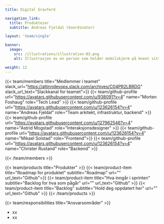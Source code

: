 ```yaml
---
title: Digital Gravferd

navigation_link:
  title: Produkteier
  subtitle: Andreas Fjeldal (koordinator)

layout: 'team/single'

banner:
  image:
    src: /illustrations/illustration-03.png
    alt: Illustrasjon av en person som holder mobilskjerm på kneet sitt

weight: 12
---
```


{{< team/members title="Medlemmer i teamet" slack_url="https://altinndevops.slack.com/archives/C04PR2LBRDG" slack_url_text="Slackkanal for teamet">}}
{{< team/github-profile url="https://avatars.githubusercontent.com/u/938091?v=4" name="Morten Foshaug" role="Tech Lead" >}}
{{< team/github-profile url="https://avatars.githubusercontent.com/u/123626154?v=4" name="Andreas Fjeldal" role="Team arkitekt, infrastruktur, backend" >}}
{{< team/github-profile url="https://avatars.githubusercontent.com/u/127962546?v=4" name="Astrid Mogstad" role="Interaksjonsdesigner" >}}
{{< team/github-profile url="https://avatars.githubusercontent.com/u/123626154?v=4" name="Mikael Solstad" role="Frontend">}}
{{< team/github-profile url="https://avatars.githubusercontent.com/u/123626154?v=4" name="Christer Rustand" role="Backend" >}}

{{< /team/members >}}

{{< team/products title="Produkter" >}}
{{< team/product-item title="Roadmap for produktet" subtitle="Roadmap" url="" url_text="Github">}}
{{< team/product-item title="Hva inngår i sprinten" subtitle="Backlog for hva som pågår" url="" url_text="Github" >}}
{{< team/product-item title="Backlog" subtitle="Hold deg oppdatert her" url="" url_text="Github" >}}
{{< /team/products >}}

{{< team/responsibilities title="Ansvarsområder" >}}

- xx
- xx

